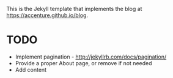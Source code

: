 This is the Jekyll template that implements the blog at https://accenture.github.io/blog.

TODO
====
- Implement pagination - http://jekyllrb.com/docs/pagination/
- Provide a proper About page, or remove if not needed
- Add content